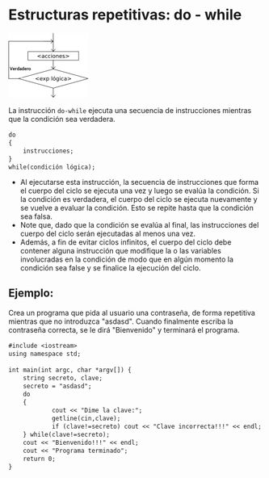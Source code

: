 # Estructuras repetitivas: do - while

![mientras](img/repetir.png)

La instrucción `do-while` ejecuta una secuencia de instrucciones mientras que la condición sea verdadera.

    do
    {
	    instrucciones;
    }
    while(condición lógica);

* Al ejecutarse esta instrucción, la secuencia de instrucciones que forma el cuerpo del ciclo se ejecuta una vez y luego se evalúa la condición. Si la condición es verdadera, el cuerpo del ciclo se ejecuta nuevamente y se vuelve a evaluar la condición. Esto se repite hasta que la condición sea falsa.
* Note que, dado que la condición se evalúa al final, las instrucciones del cuerpo del ciclo serán ejecutadas al menos una vez.
* Además, a fin de evitar ciclos infinitos, el cuerpo del ciclo debe contener alguna instrucción que modifique la o las variables involucradas en la condición de modo que en algún momento la condición sea false y se finalice la ejecución del ciclo.

## Ejemplo:

Crea un programa que pida al usuario una contraseña, de forma repetitiva mientras que no introduzca "asdasd". Cuando finalmente escriba la contraseña correcta, se le dirá "Bienvenido" y terminará el programa.

    #include <iostream>
    using namespace std;
    
    int main(int argc, char *argv[]) {
    	string secreto, clave;
    	secreto = "asdasd";
    	do
    	{
    			cout << "Dime la clave:";
    			getline(cin,clave);
    			if (clave!=secreto) cout << "Clave incorrecta!!!" << endl;
    	} while(clave!=secreto);
    	cout << "Bienvenido!!!" << endl;
    	cout << "Programa terminado";
    	return 0;
    }
